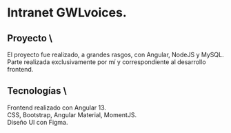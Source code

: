 # Intranet GWLvoices.

## Proyecto \
El proyecto fue realizado, a grandes rasgos, con Angular, NodeJS y MySQL. \
Parte realizada exclusivamente por mí y correspondiente al desarrollo frontend.


## Tecnologías \
Frontend realizado con Angular 13. \
CSS, Bootstrap, Angular Material, MomentJS. \
Diseño UI con Figma.
